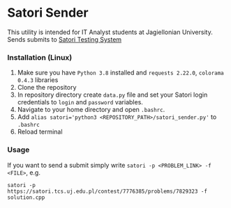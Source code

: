 # Satori Sender
This utility is intended for IT Analyst students at Jagiellonian University.
Sends submits to [Satori Testing System](https://satori.tcs.uj.edu.pl/)

### Installation (Linux)
1. Make sure you have `Python 3.8` installed and `requests 2.22.0`, `colorama 0.4.3` libraries
1. Clone the repository
2. In repository directory create `data.py` file and set your Satori login credentials to `login` and `password` variables.
3. Navigate to your home directory and open `.bashrc`.
4. Add `alias satori='python3 <REPOSITORY_PATH>/satori_sender.py'` to `.bashrc`
5. Reload terminal

### Usage
If you want to send a submit simply write 
`satori -p <PROBLEM_LINK> -f <FILE>`, e.g. 
```
satori -p https://satori.tcs.uj.edu.pl/contest/7776385/problems/7829323 -f solution.cpp
```
